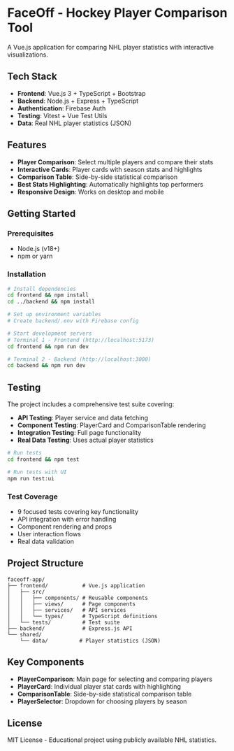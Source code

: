 # FaceOff - Hockey Player Comparison Tool

A Vue.js application for comparing NHL player statistics with interactive visualizations.

## Tech Stack

- **Frontend**: Vue.js 3 + TypeScript + Bootstrap
- **Backend**: Node.js + Express + TypeScript  
- **Authentication**: Firebase Auth
- **Testing**: Vitest + Vue Test Utils
- **Data**: Real NHL player statistics (JSON)

## Features

- **Player Comparison**: Select multiple players and compare their stats
- **Interactive Cards**: Player cards with season stats and highlights
- **Comparison Table**: Side-by-side statistical comparison
- **Best Stats Highlighting**: Automatically highlights top performers
- **Responsive Design**: Works on desktop and mobile

## Getting Started

### Prerequisites
- Node.js (v18+)
- npm or yarn

### Installation

```bash
# Install dependencies
cd frontend && npm install
cd ../backend && npm install

# Set up environment variables
# Create backend/.env with Firebase config

# Start development servers
# Terminal 1 - Frontend (http://localhost:5173)
cd frontend && npm run dev

# Terminal 2 - Backend (http://localhost:3000) 
cd backend && npm run dev
```

## Testing

The project includes a comprehensive test suite covering:

- **API Testing**: Player service and data fetching
- **Component Testing**: PlayerCard and ComparisonTable rendering
- **Integration Testing**: Full page functionality
- **Real Data Testing**: Uses actual player statistics

```bash
# Run tests
cd frontend && npm test

# Run tests with UI
npm run test:ui
```

### Test Coverage
- 9 focused tests covering key functionality
- API integration with error handling
- Component rendering and props
- User interaction flows
- Real data validation

## Project Structure

```
faceoff-app/
├── frontend/           # Vue.js application
│   ├── src/
│   │   ├── components/ # Reusable components
│   │   ├── views/      # Page components
│   │   ├── services/   # API services
│   │   └── types/      # TypeScript definitions
│   └── tests/          # Test suite
├── backend/            # Express.js API
└── shared/
    └── data/          # Player statistics (JSON)
```

## Key Components

- **PlayerComparison**: Main page for selecting and comparing players
- **PlayerCard**: Individual player stat cards with highlighting
- **ComparisonTable**: Side-by-side statistical comparison table
- **PlayerSelector**: Dropdown for choosing players by season

## License

MIT License - Educational project using publicly available NHL statistics.
